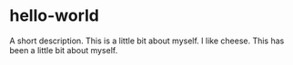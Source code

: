 # hello-world
A short description.
This is a little bit about myself.
I like cheese.
This has been a little bit about myself.
